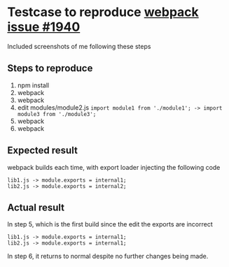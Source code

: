 # Testcase to reproduce [webpack issue #1940](https://github.com/webpack/webpack/issues/1940)
Included screenshots of me following these steps

## Steps to reproduce

1. npm install 
2. webpack
3. webpack
4. edit modules/module2.js
  ```import module1 from './module1'; -> import module3 from './module3';```
5. webpack
6. webpack

## Expected result
webpack builds each time, with export loader injecting the following code
```
lib1.js -> module.exports = internal1;
lib2.js -> module.exports = internal2;
```

## Actual result
In step 5, which is the first build since the edit the exports are incorrect
```
lib1.js -> module.exports = internal1;
lib2.js -> module.exports = internal1;
```
In step 6, it returns to normal despite no further changes being made.

